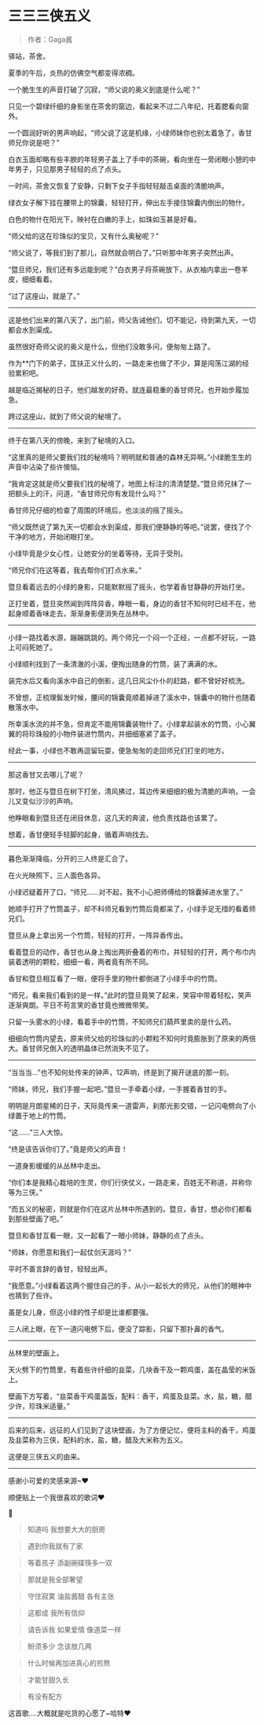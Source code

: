 # 三三三侠五义

> 作者：Gaga酱

驿站，茶舍。

夏季的午后，炎热的仿佛空气都变得浓稠。

一个脆生生的声音打破了沉寂，“师父说的奥义到底是什么呢？”

只见一个碧绿纤细的身影坐在茶舍的窗边，看起来不过二八年纪，托着腮看向窗外。

一个圆润好听的男声响起，“师父说了这是机缘，小绿师妹你也别太着急了，香甘师兄你说是吧？”

白衣玉面却略有些丰腴的年轻男子盖上了手中的茶碗，看向坐在一旁闭眼小憩的中年男子，只见那男子轻轻的点了点头。

一时间，茶舍又恢复了安静，只剩下女子手指轻轻敲击桌面的清脆响声。

绿衣女子解下挂在腰带上的锦囊，轻轻打开，伸出左手接住锦囊内倒出的物什。

白色的物什在阳光下，映衬在白嫩的手上，如珠如玉甚是好看。

“师父给的这在珍珠似的宝贝，又有什么奥秘呢？”

“师父说了，等我们到了那儿，自然就会明白了。”只听那中年男子突然出声。

“暨旦师兄，我们还有多远能到呢？”白衣男子将茶碗放下，从衣袖内拿出一卷羊皮，细细看着。

“过了这座山，就是了。”

***

这是他们出来的第八天了，出门前，师父告诫他们，切不能记，待到第九天，一切都会水到渠成。

虽然很好奇师父说的奥义是什么，但他们没敢多问，便匆匆上路了。

作为**门下的弟子，匡扶正义什么的，一路走来也做了不少，算是闯荡江湖的经验累积吧。

越是临近揭秘的日子，他们越发的好奇。就连最稳重的香甘师兄，也开始步履加急。

跨过这座山，就到了师父说的秘境了。

***

终于在第八天的傍晚，来到了秘境的入口。

“这里真的是师父要我们找的秘境吗？明明就和普通的森林无异啊。”小绿脆生生的声音中沾染了些许懊恼。

“我肯定这就是师父要我们找的秘境了，地图上标注的清清楚楚。”暨旦师兄抹了一把额头上的汗，问道，“香甘师兄你有发现什么吗？”

香甘师兄仔细的检查了周围的环境后，也淡淡的摇了摇头。

“师父既然说了第九天一切都会水到渠成，那我们便静静的等吧。”说罢，便找了个干净的地方，开始闭眼打坐。

小绿毕竟是少女心性，让她安分的坐着等待，无异于受刑。

“师兄你们在这等着，我去帮你们打点水来。”

暨旦看着远去的小绿的身影，只能默默摇了摇头，也学着香甘静静的开始打坐。

正打坐着，暨旦突然闻到阵阵异香，睁眼一看，身边的香甘不知何时已经不在，他起身顺着香味走去，渐渐身影便消失在丛林中。

***

小绿一路找着水源，蹦蹦跳跳的。两个师兄一个闷一个正经，一点都不好玩，一路上可闷死她了。

小绿顺利找到了一条清澈的小溪，便掏出随身的竹筒，装了满满的水。

装完水后又看向溪水中自己的倒影，这几日风尘仆仆的赶路，都不曾好好梳洗。

不曾想，正梳理鬓发时候，腰间的锦囊竟顺着掉进了溪水中，锦囊中的物什也随着散落水中。

所幸溪水流的并不急，但肯定不能用锦囊装物什了。小绿拿起装水的竹筒，小心翼翼的将珍珠般的小物件装进竹筒内，并细细塞紧了盖子。

经此一事，小绿也不敢再逗留玩耍，便急匆匆的走回师兄们打坐的地方。

***

那这香甘又去哪儿了呢？

那时，他正与暨旦在树下打坐，清风拂过，耳边传来细细的极为清脆的声响，一会儿又变似沙沙的声响。

他睁眼看到暨旦还在闭目休息，这几天的奔波，他负责找路也该累了。

想着，香甘便轻手轻脚的起身，循着声响找去。

***

暮色渐渐降临，分开的三人终是汇合了。

在火光映照下，三人面色各异。

小绿迟疑着开了口，“师兄......对不起，我不小心把师傅给的锦囊掉进水里了。”

她顺手打开了竹筒盖子，却不料师兄看到竹筒后竟都呆了，小绿手足无措的看着师兄们。

暨旦从身上拿出另一个竹筒，轻轻的打开，一阵异香传出。

看着暨旦的动作，香甘也从身上掏出两折叠着的布巾，并轻轻的打开，两个布巾内装着透明的颗粒，细细一看，两者竟有所不同。

香甘和暨旦相互看了一眼，便将手里的物什都倒进了小绿手中的竹筒。

“师兄，看来我们看到的是一样。”此时的暨旦竟笑了起来，笑容中带着轻松，笑声逐渐爽朗。平日不苟言笑的香甘竟也微微带笑。

只留一头雾水的小绿，看着手中的竹筒，不知师兄们葫芦里卖的是什么药。

细细向竹筒内望去，原来师父给的珍珠似的小颗粒不知何时竟膨胀到了原来的两倍大。香甘师兄倒入的透明晶体已然消失不见了。

***

“当当当...”也不知何处传来的钟声，12声响，终是到了揭开谜底的那一刻。

“师妹，师兄，我们手握一起吧。”暨旦一手牵着小绿，一手握着香甘的手。

明明是月朗星稀的日子，天际竟传来一道雷声，刹那光影交错，一记闪电劈向了小绿置于地上的竹筒。

“这......”三人大惊。

“终是该告诉你们了。”竟是师父的声音！

一道身影缓缓的从丛林中走出。

“你们本是我精心栽培的生灵，你们行侠仗义，一路走来，百姓无不称道，并称你等为三侠。”

“而五义的秘密，则就是你们在这片丛林中所遇到的。暨旦，香甘，想必你们都看到那些壁画了吧。”

暨旦和香甘互看一眼，又一起看了一眼小师妹，静静的点了点头。

“师妹，你愿意和我们一起仗剑天涯吗？”

平时不善言辞的香甘，轻轻出声。

“我愿意。”小绿看着这两个握住自己的手，从小一起长大的师兄，从他们的眼神中也猜到了些许。

虽是女儿身，但这小绿的性子却是比谁都要强。

三人闭上眼，在下一道闪电劈下后，便没了踪影，只留下那扑鼻的香气。

***

丛林里的壁画上。

天火劈下的竹筒里，有着些许纤细的韭菜，几块香干及一颗鸡蛋，盖在晶莹的米饭上。

壁画下方写着，“韭菜香干鸡蛋盖饭，配料：香干，鸡蛋及韭菜。水，盐，糖，醋少许，珍珠米适量。”

***

后来的后来，远征的人们见到了这块壁画，为了方便记忆，便将主料的香干，鸡蛋及韭菜称为三侠，配料的水，盐，糖，醋及大米称为五义。

这便是三侠五义的由来。


***


感谢小可爱的灵感来源~❤

顺便贴上一个我很喜欢的歌词❤

💛

> 知道吗 我想要大大的厨房

> 遇到你我就有了家

> 等着孩子 添副碗碟筷多一双

> 那就是我全部奢望


> 守住寂寞 油盐酱醋 各有主张

> 这都成 我所有信仰

> 请告诉我 如果爱情 像道菜一样

> 盼须多少 念该放几两 

> 什么时候再加进真心的煎熬

> 才能甘甜久长

> 有没有配方


这首歌....大概就是吃货的心愿了~哈特❤